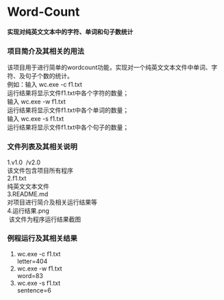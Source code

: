 # Word-Count
 **实现对纯英文文本中的字符、单词和句子数统计**  <br>

### 项目简介及其相关的用法  <br>
  该项目用于进行简单的wordcount功能，实现对一个纯英文文本文件中单词、字符、及句子个数的统计。 <br>
  例如：输入  wc.exe -c f1.txt   <br>
  运行结果将显示文件f1.txt中各个字符的数量；   <br>
        输入  wc.exe -w f1.txt    <br>
  运行结果将显示文件f1.txt中各个单词的数量；  <br>
        输入  wc.exe -s f1.txt   <br>
  运行结果将显示文件f1.txt中各个句子的数量；   <br>

### 文件列表及其相关说明   <br>
1.v1.0  /v2.0 <br>
  该文件包含项目所有程序  <br>
2.f1.txt    <br>
  纯英文文本文件   <br>
3.README.md    <br>
  对项目进行简介及相关运行结果等   <br>
4.运行结果.png  <br>
  该文件为程序运行结果截图  <br>
 
### 例程运行及其相关结果   <br>
 1. wc.exe -c f1.txt    <br>
    letter=404   <br>
 2. wc.exe -w f1.txt   <br>
    word=83  <br>
 3. wc.exe -s f1.txt   <br>
    sentence=6  <br>

